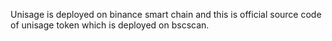 Unisage is deployed on binance smart chain and this is official source code of unisage token which is deployed on bscscan.
